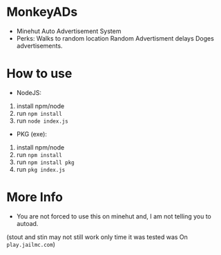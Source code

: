 # MonkeyADs
- Minehut Auto Advertisement System
- Perks:
Walks to random location
Random Advertisment delays
Doges advertisements.

# How to use
- NodeJS:
1. install npm/node
2. run `npm install`
3. run `node index.js`

- PKG (exe):
1. install npm/node
2. run `npm install`
3. run `npm install pkg`
4. run `pkg index.js`

# More Info

- You are not forced to use this on minehut and, I am not telling you to autoad.

(stout and stin may not still work only time it was tested was On `play.jailmc.com`)
